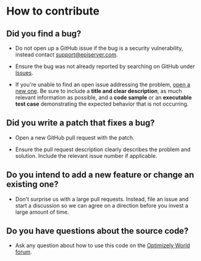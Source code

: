 # How to contribute

## Did you find a bug?

* Do not open up a GitHub issue if the bug is a security vulnerability, instead contact support@episerver.com.

* Ensure the bug was not already reported by searching on GitHub under [Issues](https://github.com/episerver/content-events-masstransit/issues).

* If you're unable to find an open issue addressing the problem, [open a new one](https://github.com/episerver/content-events-masstransit/issues/new). Be sure to include a **title and clear description**, as much relevant information as possible, and a **code sample** or an **executable test case** demonstrating the expected behavior that is not occurring.

## Did you write a patch that fixes a bug?

* Open a new GitHub pull request with the patch.

* Ensure the pull request description clearly describes the problem and solution. Include the relevant issue number if applicable.

## Do you intend to add a new feature or change an existing one?

* Don't surprise us with a large pull requests. Instead, file an issue and start a discussion so we can agree on a direction before you invest a large amount of time.

## Do you have questions about the source code?

* Ask any question about how to use this code on the [Optimizely World forum](https://world.optimizely.com/forum/).
